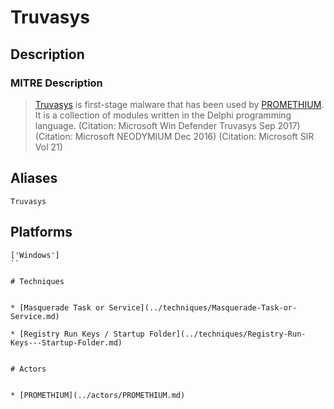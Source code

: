 
# Truvasys

## Description

### MITRE Description

> [Truvasys](https://attack.mitre.org/software/S0178) is first-stage malware that has been used by [PROMETHIUM](https://attack.mitre.org/groups/G0056). It is a collection of modules written in the Delphi programming language. (Citation: Microsoft Win Defender Truvasys Sep 2017) (Citation: Microsoft NEODYMIUM Dec 2016) (Citation: Microsoft SIR Vol 21)

## Aliases

```
Truvasys
```

## Platforms

```
['Windows']
``

# Techniques


* [Masquerade Task or Service](../techniques/Masquerade-Task-or-Service.md)

* [Registry Run Keys / Startup Folder](../techniques/Registry-Run-Keys---Startup-Folder.md)
    

# Actors


* [PROMETHIUM](../actors/PROMETHIUM.md)

